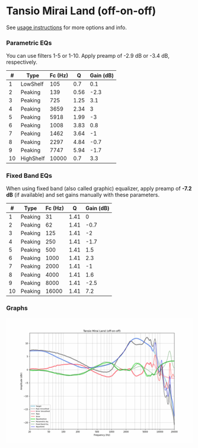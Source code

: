 # Tansio Mirai Land (off-on-off)
See [usage instructions](https://github.com/jaakkopasanen/AutoEq#usage) for more options and info.

### Parametric EQs
You can use filters 1-5 or 1-10. Apply preamp of -2.9 dB or -3.4 dB, respectively.

|   # | Type      |   Fc (Hz) |    Q |   Gain (dB) |
|-----|-----------|-----------|------|-------------|
|   1 | LowShelf  |       105 | 0.7  |         0.1 |
|   2 | Peaking   |       139 | 0.56 |        -2.3 |
|   3 | Peaking   |       725 | 1.25 |         3.1 |
|   4 | Peaking   |      3659 | 2.34 |         3   |
|   5 | Peaking   |      5918 | 1.99 |        -3   |
|   6 | Peaking   |      1008 | 3.83 |         0.8 |
|   7 | Peaking   |      1462 | 3.64 |        -1   |
|   8 | Peaking   |      2297 | 4.84 |        -0.7 |
|   9 | Peaking   |      7747 | 5.94 |        -1.7 |
|  10 | HighShelf |     10000 | 0.7  |         3.3 |

### Fixed Band EQs
When using fixed band (also called graphic) equalizer, apply preamp of **-7.2 dB** (if available) and set gains manually with these parameters.

|   # | Type    |   Fc (Hz) |    Q |   Gain (dB) |
|-----|---------|-----------|------|-------------|
|   1 | Peaking |        31 | 1.41 |         0   |
|   2 | Peaking |        62 | 1.41 |        -0.7 |
|   3 | Peaking |       125 | 1.41 |        -2   |
|   4 | Peaking |       250 | 1.41 |        -1.7 |
|   5 | Peaking |       500 | 1.41 |         1.5 |
|   6 | Peaking |      1000 | 1.41 |         2.3 |
|   7 | Peaking |      2000 | 1.41 |        -1   |
|   8 | Peaking |      4000 | 1.41 |         1.6 |
|   9 | Peaking |      8000 | 1.41 |        -2.5 |
|  10 | Peaking |     16000 | 1.41 |         7.2 |

### Graphs
![](./Tansio%20Mirai%20Land%20(off-on-off).png)
